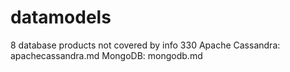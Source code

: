 # datamodels
8 database products not covered by info 330
Apache Cassandra: apachecassandra.md
MongoDB: mongodb.md
